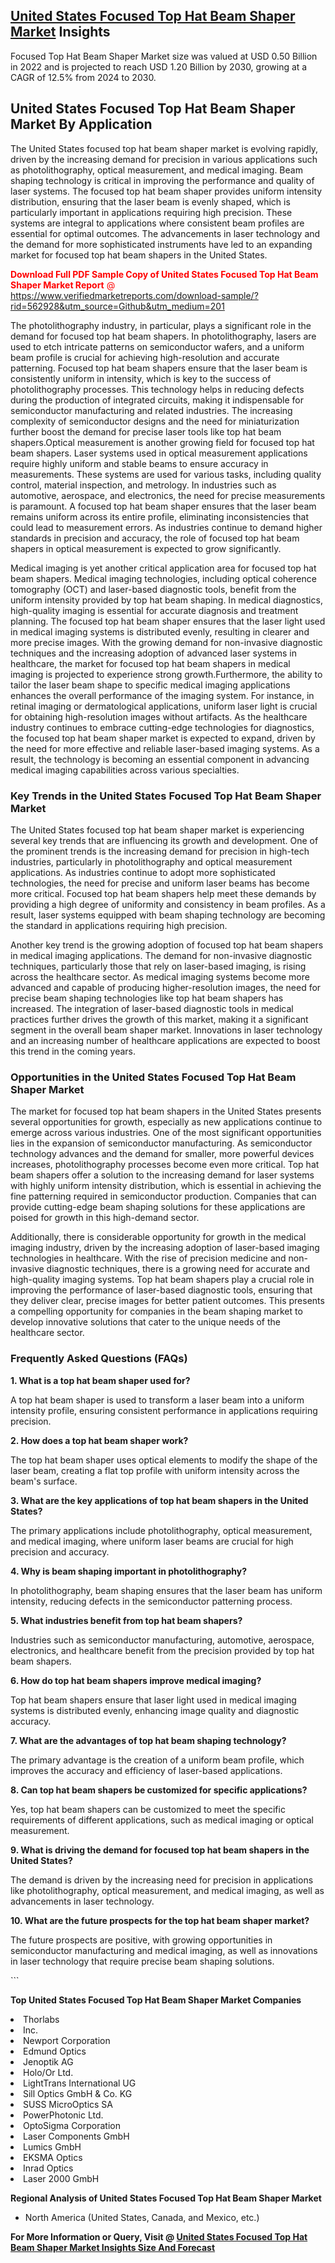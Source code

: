 <h2><a href="https://www.verifiedmarketreports.com/download-sample/?rid=562928&amp;utm_source=Github&amp;utm_medium=201" target="_blank">United States Focused Top Hat Beam Shaper Market</a> Insights</h2><p>Focused Top Hat Beam Shaper Market size was valued at USD 0.50 Billion in 2022 and is projected to reach USD 1.20 Billion by 2030, growing at a CAGR of 12.5% from 2024 to 2030.</p><p><h2>United States Focused Top Hat Beam Shaper Market By Application</h2><p>The United States focused top hat beam shaper market is evolving rapidly, driven by the increasing demand for precision in various applications such as photolithography, optical measurement, and medical imaging. Beam shaping technology is critical in improving the performance and quality of laser systems. The focused top hat beam shaper provides uniform intensity distribution, ensuring that the laser beam is evenly shaped, which is particularly important in applications requiring high precision. These systems are integral to applications where consistent beam profiles are essential for optimal outcomes. The advancements in laser technology and the demand for more sophisticated instruments have led to an expanding market for focused top hat beam shapers in the United States. <p><span class=""><span style="color: #ff0000;"><strong>Download Full PDF Sample Copy of United States Focused Top Hat Beam Shaper Market Report</strong> @ </span><a href="https://www.verifiedmarketreports.com/download-sample/?rid=562928&amp;utm_source=Github&amp;utm_medium=201" target="_blank">https://www.verifiedmarketreports.com/download-sample/?rid=562928&amp;utm_source=Github&amp;utm_medium=201</a></span></p>The photolithography industry, in particular, plays a significant role in the demand for focused top hat beam shapers. In photolithography, lasers are used to etch intricate patterns on semiconductor wafers, and a uniform beam profile is crucial for achieving high-resolution and accurate patterning. Focused top hat beam shapers ensure that the laser beam is consistently uniform in intensity, which is key to the success of photolithography processes. This technology helps in reducing defects during the production of integrated circuits, making it indispensable for semiconductor manufacturing and related industries. The increasing complexity of semiconductor designs and the need for miniaturization further boost the demand for precise laser tools like top hat beam shapers.Optical measurement is another growing field for focused top hat beam shapers. Laser systems used in optical measurement applications require highly uniform and stable beams to ensure accuracy in measurements. These systems are used for various tasks, including quality control, material inspection, and metrology. In industries such as automotive, aerospace, and electronics, the need for precise measurements is paramount. A focused top hat beam shaper ensures that the laser beam remains uniform across its entire profile, eliminating inconsistencies that could lead to measurement errors. As industries continue to demand higher standards in precision and accuracy, the role of focused top hat beam shapers in optical measurement is expected to grow significantly.<p>Medical imaging is yet another critical application area for focused top hat beam shapers. Medical imaging technologies, including optical coherence tomography (OCT) and laser-based diagnostic tools, benefit from the uniform intensity provided by top hat beam shaping. In medical diagnostics, high-quality imaging is essential for accurate diagnosis and treatment planning. The focused top hat beam shaper ensures that the laser light used in medical imaging systems is distributed evenly, resulting in clearer and more precise images. With the growing demand for non-invasive diagnostic techniques and the increasing adoption of advanced laser systems in healthcare, the market for focused top hat beam shapers in medical imaging is projected to experience strong growth.Furthermore, the ability to tailor the laser beam shape to specific medical imaging applications enhances the overall performance of the imaging system. For instance, in retinal imaging or dermatological applications, uniform laser light is crucial for obtaining high-resolution images without artifacts. As the healthcare industry continues to embrace cutting-edge technologies for diagnostics, the focused top hat beam shaper market is expected to expand, driven by the need for more effective and reliable laser-based imaging systems. As a result, the technology is becoming an essential component in advancing medical imaging capabilities across various specialties.</p><h3>Key Trends in the United States Focused Top Hat Beam Shaper Market</h3><p>The United States focused top hat beam shaper market is experiencing several key trends that are influencing its growth and development. One of the prominent trends is the increasing demand for precision in high-tech industries, particularly in photolithography and optical measurement applications. As industries continue to adopt more sophisticated technologies, the need for precise and uniform laser beams has become more critical. Focused top hat beam shapers help meet these demands by providing a high degree of uniformity and consistency in beam profiles. As a result, laser systems equipped with beam shaping technology are becoming the standard in applications requiring high precision.</p><p>Another key trend is the growing adoption of focused top hat beam shapers in medical imaging applications. The demand for non-invasive diagnostic techniques, particularly those that rely on laser-based imaging, is rising across the healthcare sector. As medical imaging systems become more advanced and capable of producing higher-resolution images, the need for precise beam shaping technologies like top hat beam shapers has increased. The integration of laser-based diagnostic tools in medical practices further drives the growth of this market, making it a significant segment in the overall beam shaper market. Innovations in laser technology and an increasing number of healthcare applications are expected to boost this trend in the coming years.</p><h3>Opportunities in the United States Focused Top Hat Beam Shaper Market</h3><p>The market for focused top hat beam shapers in the United States presents several opportunities for growth, especially as new applications continue to emerge across various industries. One of the most significant opportunities lies in the expansion of semiconductor manufacturing. As semiconductor technology advances and the demand for smaller, more powerful devices increases, photolithography processes become even more critical. Top hat beam shapers offer a solution to the increasing demand for laser systems with highly uniform intensity distribution, which is essential in achieving the fine patterning required in semiconductor production. Companies that can provide cutting-edge beam shaping solutions for these applications are poised for growth in this high-demand sector.</p><p>Additionally, there is considerable opportunity for growth in the medical imaging industry, driven by the increasing adoption of laser-based imaging technologies in healthcare. With the rise of precision medicine and non-invasive diagnostic techniques, there is a growing need for accurate and high-quality imaging systems. Top hat beam shapers play a crucial role in improving the performance of laser-based diagnostic tools, ensuring that they deliver clear, precise images for better patient outcomes. This presents a compelling opportunity for companies in the beam shaping market to develop innovative solutions that cater to the unique needs of the healthcare sector.</p><h3>Frequently Asked Questions (FAQs)</h3><p><strong>1. What is a top hat beam shaper used for?</strong></p><p>A top hat beam shaper is used to transform a laser beam into a uniform intensity profile, ensuring consistent performance in applications requiring precision.</p><p><strong>2. How does a top hat beam shaper work?</strong></p><p>The top hat beam shaper uses optical elements to modify the shape of the laser beam, creating a flat top profile with uniform intensity across the beam's surface.</p><p><strong>3. What are the key applications of top hat beam shapers in the United States?</strong></p><p>The primary applications include photolithography, optical measurement, and medical imaging, where uniform laser beams are crucial for high precision and accuracy.</p><p><strong>4. Why is beam shaping important in photolithography?</strong></p><p>In photolithography, beam shaping ensures that the laser beam has uniform intensity, reducing defects in the semiconductor patterning process.</p><p><strong>5. What industries benefit from top hat beam shapers?</strong></p><p>Industries such as semiconductor manufacturing, automotive, aerospace, electronics, and healthcare benefit from the precision provided by top hat beam shapers.</p><p><strong>6. How do top hat beam shapers improve medical imaging?</strong></p><p>Top hat beam shapers ensure that laser light used in medical imaging systems is distributed evenly, enhancing image quality and diagnostic accuracy.</p><p><strong>7. What are the advantages of top hat beam shaping technology?</strong></p><p>The primary advantage is the creation of a uniform beam profile, which improves the accuracy and efficiency of laser-based applications.</p><p><strong>8. Can top hat beam shapers be customized for specific applications?</strong></p><p>Yes, top hat beam shapers can be customized to meet the specific requirements of different applications, such as medical imaging or optical measurement.</p><p><strong>9. What is driving the demand for focused top hat beam shapers in the United States?</strong></p><p>The demand is driven by the increasing need for precision in applications like photolithography, optical measurement, and medical imaging, as well as advancements in laser technology.</p><p><strong>10. What are the future prospects for the top hat beam shaper market?</strong></p><p>The future prospects are positive, with growing opportunities in semiconductor manufacturing and medical imaging, as well as innovations in laser technology that require precise beam shaping solutions.</p>```</p><p><strong>Top United States Focused Top Hat Beam Shaper Market Companies</strong></p><div data-test-id=""><p><li>Thorlabs</li><li> Inc.</li><li> Newport Corporation</li><li> Edmund Optics</li><li> Jenoptik AG</li><li> Holo/Or Ltd.</li><li> LightTrans International UG</li><li> Sill Optics GmbH & Co. KG</li><li> SUSS MicroOptics SA</li><li> PowerPhotonic Ltd.</li><li> OptoSigma Corporation</li><li> Laser Components GmbH</li><li> Lumics GmbH</li><li> EKSMA Optics</li><li> Inrad Optics</li><li> Laser 2000 GmbH</li></p><div><strong>Regional Analysis of&nbsp;United States Focused Top Hat Beam Shaper Market</strong></div><ul><li dir="ltr"><p dir="ltr">North America&nbsp;(United States, Canada, and Mexico, etc.)</p></li></ul><p><strong>For More Information or Query, Visit @&nbsp;</strong><strong><a href="https://www.verifiedmarketreports.com/product/focused-top-hat-beam-shaper-market/?utm_source=Github&amp;utm_medium=201" target="_blank">United States Focused Top Hat Beam Shaper Market Insights Size And Forecast</a></strong></p></div>

